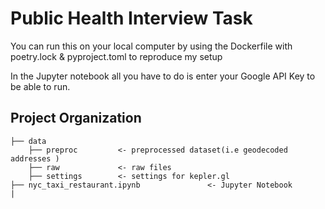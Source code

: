 
# Public Health Interview Task

You can run this on your local computer by using the Dockerfile with poetry.lock & pyproject.toml to reproduce my setup

In the Jupyter notebook all you have to do is enter your Google API Key to be able to run. 

Project Organization
------------

    ├── data                
        ├── preproc         <- preprocessed dataset(i.e geodecoded addresses )
        ├── raw             <- raw files
        ├── settings        <- settings for kepler.gl
    ├── nyc_taxi_restaurant.ipynb               <- Jupyter Notebook
    |